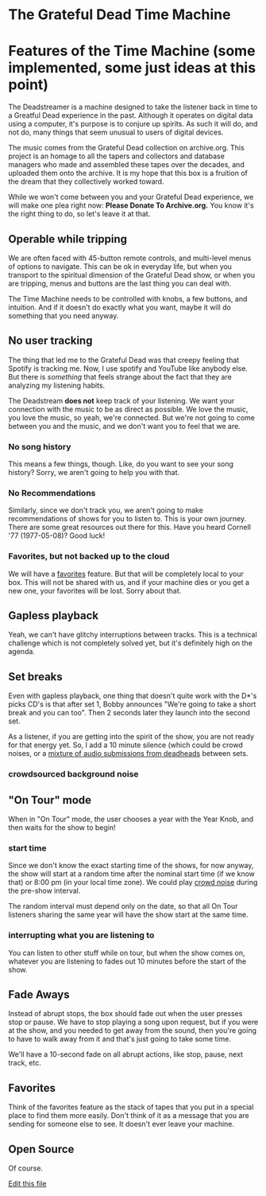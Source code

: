 # The Grateful Dead Time Machine

# Features of the Time Machine (some implemented, some just ideas at this point)

The Deadstreamer is a machine designed to take the listener back in time to a Greatful Dead experience in the past. Although it operates on digital data using a computer, it's purpose is to conjure up spirits. As such it will do, and not do, many things that seem unusual to users of digital devices. 

The music comes from the Grateful Dead collection on archive.org. This project is an homage to all the tapers and collectors and database managers who made and assembled these tapes over the decades, and uploaded them onto the archive. It is my hope that this box is a fruition of the dream that they collectively worked toward.

While we won't come between you and your Grateful Dead experience, we will make one plea right now: **Please Donate To Archive.org.** You know it's the right thing to do, so let's leave it at that.

## Operable while tripping

We are often faced with 45-button remote controls, and multi-level menus of options to navigate. This can be ok in everyday life, but when you transport to the spiritual dimension of the Grateful Dead show, or when you are tripping, menus and buttons are the last thing you can deal with.

The Time Machine needs to be controlled with knobs, a few buttons, and intuition. And if it doesn't do exactly what you want, maybe it will do something that you need anyway.

## No user tracking
The thing that led me to the Grateful Dead was that creepy feeling that Spotify is tracking me. Now, I use spotify and YouTube like anybody else. But there is _something_ that feels strange about the fact that they are analyzing my listening habits.

The Deadstream **does not** keep track of your listening. We want your connection with the music to be as direct as possible. We love the music, you love the music, so yeah, we're connected. But we're not going to come between you and the music, and we don't want you to feel that we are.

### No song history
This means a few things, though. Like, do you want to see your song history? Sorry, we aren't going to help you with that. 

### No Recommendations
Similarly, since we don't track you, we aren't going to make recommendations of shows for you to listen to. This is your own journey. There are some great resources out there for this. Have you heard Cornell '77 (1977-05-08)? Good luck!

### Favorites, but not backed up to the cloud
We will have a [favorites](#favorites) feature. But that will be completely local to your box. This will not be shared with us, and if your machine dies or you get a new one, your favorites will be lost. Sorry about that. 


## Gapless playback

Yeah, we can't have glitchy interruptions between tracks. This is a technical challenge which is not completely solved yet, but it's definitely high on the agenda.

## Set breaks

Even with gapless playback, one thing that doesn't quite work with the D*'s picks CD's is that after set 1, Bobby announces "We're going to take a short break and you can too". Then 2 seconds later they launch into the second set. 

As a listener, if you are getting into the spirit of the show, you are not ready for that energy yet. So, I add a 10 minute silence (which could be crowd noises, or a [mixture of audio submissions from deadheads](#crowdsourced-background-noise) between sets.

### crowdsourced background noise

## "On Tour" mode
When in "On Tour" mode, the user chooses a year with the Year Knob, and then waits for the show to begin!

### start time
Since we don't know the exact starting time of the shows, for now anyway, the show will start at a random time after the nominal start time (if we know that) or 8:00 pm (in your local time zone). We could play [crowd noise](#crowdsourced-background-noise) during the pre-show interval.

The random interval must depend only on the date, so that all On Tour listeners sharing the same year will have the show start at the same time. 

### interrupting what you are listening to
You can listen to other stuff while on tour, but when the show comes on, whatever you are listening to fades out 10 minutes before the start of the show.


## Fade Aways
Instead of abrupt stops, the box should fade out when the user presses stop or pause.
We have to stop playing a song upon request, but if you were at the show, and you needed to get away from the sound, then you're going to have to walk away from it and that's just going to take some time.

We'll have a 10-second fade on all abrupt actions, like stop, pause, next track, etc.

## Favorites
Think of the favorites feature as the stack of tapes that you put in a special place to find them more easily. Don't think of it as a message that you are sending for someone else to see. It doesn't ever leave your machine.

## Open Source
Of course.

[Edit this file](https://github.com/eichblatt/deadstream/edit/gh-pages/index.md)

